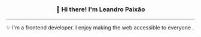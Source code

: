 
<h3 align="center">👋 Hi there! I'm Leandro Paixão</h3>

---
✨ I'm a frontend developer. I enjoy making the web accessible to everyone .

<!--
**LeandroPaixao89/LeandroPaixao89** is a ✨ _special_ ✨ repository because its `README.md` (this file) appears on your GitHub profile.

Here are some ideas to get you started:

- 🔭 I’m currently working on ...
- 🌱 I’m currently learning ...
- 👯 I’m looking to collaborate on ...
- 🤔 I’m looking for help with ...
- 💬 Ask me about ...
- 📫 How to reach me: ...
- 😄 Pronouns: ...
- ⚡ Fun fact: ...
-->